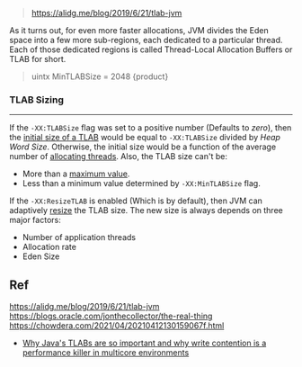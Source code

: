 

> https://alidg.me/blog/2019/6/21/tlab-jvm

As it turns out, for even more faster allocations, JVM divides the Eden space into a few more sub-regions, each dedicated to a particular thread. Each of those dedicated regions is called Thread-Local Allocation Buffers or TLAB for short.

>    uintx MinTLABSize                               = 2048                                {product}

### TLAB Sizing

* * * * *

If the `-XX:TLABSize` flag was set to a positive number (Defaults to *zero*), then the [initial size of a TLAB](http://hg.openjdk.java.net/jdk8/jdk8/hotspot/file/87ee5ee27509/src/share/vm/memory/threadLocalAllocBuffer.cpp#l235) would be equal to `-XX:TLABSize` divided by *Heap Word Size*. Otherwise, the initial size would be a function of the average number of [allocating threads](http://hg.openjdk.java.net/jdk8/jdk8/hotspot/file/87ee5ee27509/src/share/vm/memory/threadLocalAllocBuffer.cpp#l240). Also, the TLAB size can't be:

-   More than a [maximum value](http://hg.openjdk.java.net/jdk8/jdk8/hotspot/file/87ee5ee27509/src/share/vm/memory/threadLocalAllocBuffer.cpp#l251).
-   Less than a minimum value determined by `-XX:MinTLABSize` flag.

If the `-XX:ResizeTLAB` is enabled (Which is by default), then JVM can adaptively [resize](http://hg.openjdk.java.net/jdk8/jdk8/hotspot/file/87ee5ee27509/src/share/vm/memory/threadLocalAllocBuffer.cpp#l134) the TLAB size. The new size is always depends on three major factors:

-   Number of application threads
-   Allocation rate
-   Eden Size


## Ref
https://alidg.me/blog/2019/6/21/tlab-jvm
https://blogs.oracle.com/jonthecollector/the-real-thing
https://chowdera.com/2021/04/20210412130159067f.html

* [Why Java's TLABs are so important and why write contention is a performance killer in multicore environments](https://www.opsian.com/blog/jvm-tlabs-important-multicore/)
